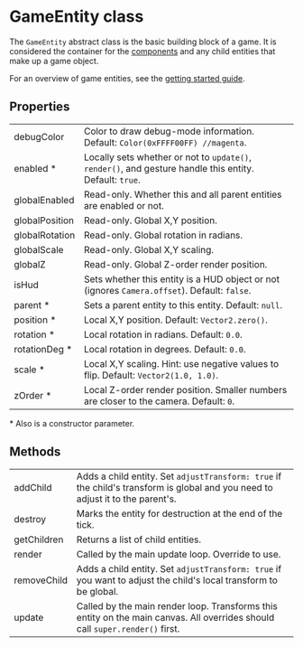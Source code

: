 # GameEntity class

The `GameEntity` abstract class is the basic building block of a game.  It is considered the container for the [components](/doc/components.md) and any child entities that make up a game object.

For an overview of game entities, see the [getting started guide](/README.md#game-entities).

## Properties

| | |
| :-- | :-- |
| debugColor     | Color to draw debug-mode information.  Default: `Color(0xFFFF00FF) //magenta`. |
| enabled      * | Locally sets whether or not to `update()`, `render()`, and gesture handle this entity.  Default: `true`. |
| globalEnabled  | Read-only.  Whether this and all parent entities are enabled or not. |
| globalPosition | Read-only.  Global X,Y position. |
| globalRotation | Read-only.  Global rotation in radians. |
| globalScale    | Read-only.  Global X,Y scaling. |
| globalZ        | Read-only.  Global Z-order render position. |
| isHud          | Sets whether this entity is a HUD object or not (ignores `Camera.offset`).  Default: `false`. |
| parent       * | Sets a parent entity to this entity.  Default: `null`.|
| position     * | Local X,Y position.  Default: `Vector2.zero()`. |
| rotation     * | Local rotation in radians.  Default: `0.0`. |
| rotationDeg  * | Local rotation in degrees.  Default: `0.0`. |
| scale        * | Local X,Y scaling.  Hint: use negative values to flip.  Default: `Vector2(1.0, 1.0)`. |
| zOrder       * | Local Z-order render position.  Smaller numbers are closer to the camera.  Default: `0`. |

\* Also is a constructor parameter.

## Methods

| | |
| :-- | :-- |
| addChild    | Adds a child entity.  Set `adjustTransform: true` if the child's transform is global and you need to adjust it to the parent's. |
| destroy     | Marks the entity for destruction at the end of the tick. |
| getChildren | Returns a list of child entities. |
| render      | Called by the main update loop.  Override to use. |
| removeChild | Adds a child entity.  Set `adjustTransform: true` if you want to adjust the child's local transform to be global. |
| update      | Called by the main render loop.  Transforms this entity on the main canvas.  All overrides should call `super.render()` first. |
